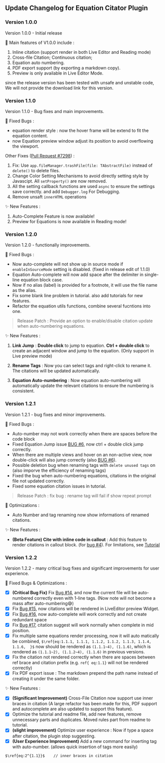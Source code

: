 ## Update Changelog for Equation Citator Plugin 

### Version 1.0.0 
Version 1.0.0 - Initial release  

🚀 Main features of V1.0.0 include : 
1. Inline citation (support render in both Live Editor and Reading mode)
2. Cross-file Citation; Continuous citation; 
3. Equation auto numbering. 
4. PDF export support (by exporting a markdown copy). 
5. Preview is only available in Live Editor Mode. 

since the release version has been tested with unsafe and unstable code, We will not provide the download link for this version. 

### Version 1.1.0 
Version 1.1.0 - Bug fixes and main improvements. 

🐛 Fixed Bugs :  
- equation render style : now the hover frame will be extend to fit the equation content.  
- now Equation preview window adjust its position to avoid overflowing the viewport. 

Other Fixes ([Pull Request #7298](https://github.com/obsidianmd/obsidian-releases/pull/7298)) : 
1. Fix: Use `app.fileManager.trashFile(file: TAbstractFile)` instead of `delete()` to delete files. 
2. Change Color Setting Mechanisms to avoid directly setting style by Javascipt. All `setProperty()` are now removed. 
3. All the setting callback functions are used `async` to ensure the settings save correctly. and add `Debugger.log` For Debugging. 
4. Remove unsaft `innerHTML` operations  

✨ New Features :  
1. Auto-Complete Feature is now available! 
2. Preview for Equations is now available in Reading mode!


### Version 1.2.0  
Version 1.2.0 - functionally improvements.  

🐛 Fixed Bugs : 
- Now auto-complete will not show up in source mode if `enableInSourceMode` setting is disabled. (fixed in release edit of 1.1.0)
- Equation Auto-complete will now add space after the delimiter in single-line equation block case. 
- Now if no alias (label) is provided for a footnote, it will use the file name as the alias. 
- Fix some blank line problem in tutorial. also add tutorials for new features. 
- Refactor the equation utils functions, combine several fucntions into one. 

> Release Patch : Provide an option to enable/disable citation update when auto-numbering equations. 


✨ New Features : 
1. **Link Jump** : **Double click** to jump to equation.  **Ctrl + double click** to create an adjacent window and jump to the equation. (Only support in Live preview mode) 

2. **Rename Tags** : Now you can select tags and right-click to rename it. The citations will be updated automatically.  

3. **Equation Auto-numbering** : Now equation auto-numbering will automatically update the relevant citations to ensure the numbering is consistent.  

### Version 1.2.1 
Version 1.2.1 - bug fixes and minor improvements. 

🐛 Fixed Bugs : 
- Auto-number may not work correctly when there are spaces before the code block 
- Fixed Equation Jump issue [BUG #6](https://github.com/FRIEDparrot/obsidian-equation-citator/issues/6), now ctrl + double click jump correctly. 
- When there are multiple views and hover on an non-active view, now double-click will also jump correctly (also [BUG #6](https://github.com/FRIEDparrot/obsidian-equation-citator/issues/6)).
- Possible deletion bug when renaming tags with `delete unused tags` on (also imporve the efficiency of renaming tags) 
- Fixed the bug when auto-numbering equations, citations in the original file not updated correctly.
- Fixed some equation citation issues in tutorial. 

> Release Patch :  fix bug : rename tag will fail if show repeat prompt

🚀 Optimizations :  
- Auto Number and tag renaming now show informations of renamed citations. 

✨ New Features : 
- **(Beta Feature) Cite with inline code in callout** : Add this feature to render citations in callout block. (for [bug #4](https://github.com/FRIEDparrot/obsidian-equation-citator/issues/4)). For limitations, see [Tutorial](https://github.com/FRIEDparrot/obsidian-equation-citator/blob/master/tutorials/Equation%20Citator%20Tutorial.md) 


### Version 1.2.2  
Version 1.2.2 - many critical bug fixes and significant improvements for user experience.  

🐛 Fixed Bugs & Optimizations : 
 - [x] **(Critical Bug Fix)** Fix [Bug #14](https://github.com/FRIEDparrot/obsidian-equation-citator/issues/14), and now the current file will be auto-numbered correctly even with 1-line tags. (Now note will not become a mass after auto-numbering😅) 
 - [x] Fix [Bug #15](https://github.com/FRIEDparrot/obsidian-equation-citator/issues/15), now citations will be rendered in LiveEditor preview Widget. 
 - [x] Fix [Bug #16](https://github.com/FRIEDparrot/obsidian-equation-citator/issues/16), now auto-complete will work correctly and not  create redundant space 
 - [x] Fix [Bug #17](https://github.com/FRIEDparrot/obsidian-equation-citator/issues/17),  citation suggest will work normally when complete in mid position.
 - [x] Fix multiple same equations render processing, now it will auto matically be combined, `$\ref{eq:1.1.1, 1.1.1, 1.1.2, 1.1.2, 1.1.3, 1.1.4, 1.1.6,  }$`  now should be rendered as  `(1.1.1~4), (1.1.6)`, which is rendered as `(1.1.1~2), (1.1.2~4), (1.1.6)` in previous versions. 
 - [x] Fix the citation not rendered correctly when there are spaces between ref brace and citation prefix (e.g. `ref{ eq:1.1}` will not be rendered correctly) 
 - [x] Fix PDF export issue : The markdown prepend the path name instead of creating it under the same folder. 

✨ New Features : 
- [x] **(Significant Improvement)** Cross-File Citation now support use inner braces in citation (A large refactor has been made for this, PDF support and autocomplete are also updated to support this feature). 
- [x] Optimize the tutorial and readme file, add new features, remove unnecessary parts and duplicates. Moved rules part from readme to tutorial.
- [x] **(slight improvement)** Optimize user experience : Now if type a space after citation, the plugin stop suggesting. 
- [x] **(User Experience Improvement)**  Add a new command for inserting tag with auto-number. (allows quick insertion of tags more easily) 

```markdown
$\ref{eq:2^{1.1}}$    // inner braces in citation 
```
